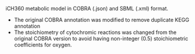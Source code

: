 iCH360 metabolic model in COBRA (.json) and SBML (.xml) format.
- The original COBRA annotation was modified to remove duplicate KEGG annotation
- The stoichiometry of cytochromic reactions was changed from the original COBRA version to avoid having non-integer (0.5) stoichiometric coefficients for oxygen.